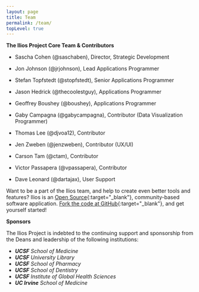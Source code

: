 ```yaml
---
layout: page
title: Team
permalink: /team/
topLevel: true
---
```

 **The Ilios Project Core Team & Contributors**

- Sascha Cohen (@saschaben), Director, Strategic Development
- Jon Johnson (@jrjohnson), Lead Applications Programmer
- Stefan Topfstedt (@stopfstedt), Senior Applications Programmer
- Jason Hedrick (@thecoolestguy), Applications Programmer
- Geoffrey Boushey (@boushey), Applications Programmer
- Gaby Campagna (@gabycampagna), Contributor (Data Visualization Programmer)
- Thomas Lee (@djvoa12), Contributor
- Jen Zweben (@jenzweben), Contributor (UX/UI)
- Carson Tam (@ctam), Contributor
- Victor Passapera (@vpassapera), Contributor

- Dave Leonard (@dartajax), User Support


Want to be a part of the Ilios team, and help to create even better tools and features? Ilios is an [Open Source](http://opensource.org/){:target="_blank"}, community-based software application. [Fork the code at GitHub](https://github.com/ilios){:target="_blank"}, and get yourself started!

**Sponsors**

The Ilios Project is indebted to the continuing support and sponsorship from the Deans and leadership of the following institutions:

- **_UCSF_** _School of Medicine_
- **_UCSF_** _University Library_
- **_UCSF_** _School of Pharmacy_
- **_UCSF_** _School of Dentistry_
- **_UCSF_** _Institute of Global Health Sciences_
- **_UC Irvine_** _School of Medicine_
